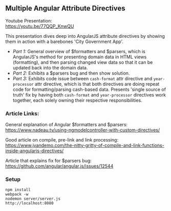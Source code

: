 
## Multiple Angular Attribute Directives

Youtube Presentation:\
https://youtu.be/77QQP_KnwQU

This presentation dives deep into AngularJS attribute directives by showing
them in action with a barebones 'City Government App'.

  - *Part 1:* General overview of $formatters and $parsers, which is AngularJS's
              method for presenting domain data in HTML views (formatting),
              and then parsing changed view data so that it can be updated
              back into the domain data.
  - *Part 2:* Exhibits a $parsers bug and then show solution.
  - *Part 3:* Exhibits code issue between `cash-format` attr directive and `year-processor`
              attr directive, which is that both directives are doing repeat code
              for formatting/parsing cash-based data. Presents 'single source of truth'
              fix by having both `cash-format` and `year-processor` directives
              work together, each solely owning their respective responsibilities.

### Article Links:

General explanation of Angular $formatters and $parsers:\
https://www.nadeau.tv/using-ngmodelcontroller-with-custom-directives/

Good article on compile, pre-link and link processing:\
https://www.jvandemo.com/the-nitty-gritty-of-compile-and-link-functions-inside-angularjs-directives/

Article that explains fix for $parsers bug:\
https://github.com/angular/angular.js/issues/12544

### Setup

    npm install
    webpack -w
    nodemon server/server.js
    http://localhost:8080
